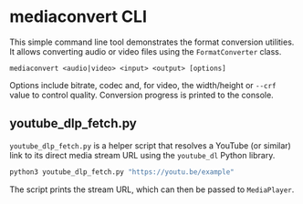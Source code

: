 # mediaconvert CLI

This simple command line tool demonstrates the format conversion utilities.
It allows converting audio or video files using the `FormatConverter` class.

```
mediaconvert <audio|video> <input> <output> [options]
```

Options include bitrate, codec and, for video, the width/height or `--crf` value
to control quality. Conversion progress is printed to the console.

## youtube\_dlp\_fetch.py

`youtube_dlp_fetch.py` is a helper script that resolves a YouTube (or similar)
link to its direct media stream URL using the `youtube_dl` Python library.

```bash
python3 youtube_dlp_fetch.py "https://youtu.be/example"
```

The script prints the stream URL, which can then be passed to `MediaPlayer`.

